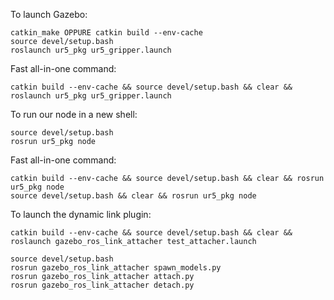 To launch Gazebo:

	catkin_make OPPURE catkin build --env-cache
	source devel/setup.bash
	roslaunch ur5_pkg ur5_gripper.launch

Fast all-in-one command:

	catkin build --env-cache && source devel/setup.bash && clear && roslaunch ur5_pkg ur5_gripper.launch

To run our node in a new shell:

	source devel/setup.bash	
	rosrun ur5_pkg node

Fast all-in-one command:

	catkin build --env-cache && source devel/setup.bash && clear && rosrun ur5_pkg node
	source devel/setup.bash && clear && rosrun ur5_pkg node

To launch the dynamic link plugin:

	catkin build --env-cache && source devel/setup.bash && clear && roslaunch gazebo_ros_link_attacher test_attacher.launch
	
	source devel/setup.bash 
	rosrun gazebo_ros_link_attacher spawn_models.py
	rosrun gazebo_ros_link_attacher attach.py
	rosrun gazebo_ros_link_attacher detach.py
